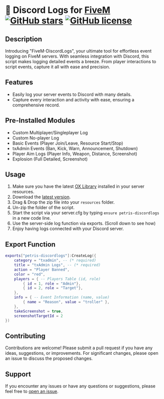 # 📝 Discord Logs for [FiveM](https://fivem.net/) [![GitHub stars](https://img.shields.io/github/stars/PetrisGR/FiveM-DiscordLogs.svg)](https://github.com/PetrisGR/FiveM-DiscordLogs/stargazers) [![GitHub license](https://img.shields.io/github/license/PetrisGR/FiveM-DiscordLogs.svg)](https://github.com/PetrisGR/FiveM-DiscordLogs/blob/master/LICENSE)

## Description

Introducing "FiveM-DiscordLogs", your ultimate tool for effortless event logging on FiveM servers. With seamless integration with Discord, this script makes logging detailed events a breeze. From player interactions to script events, capture it all with ease and precision.

## Features

- Easily log your server events to Discord with many details.
- Capture every interaction and activity with ease, ensuring a comprehensive record.

## Pre-Installed Modules

- Custom Multiplayer/Singleplayer Log
- Custom No-player Log
- Basic Events (Player Join/Leave, Resource Start/Stop)
- txAdmin Events (Ban, Kick, Warn, Announcement, Shutdown)
- Player Aim Logs (Player Info, Weapon, Distance, Screenshot)
- Explosion (Full Detailed, Screenshot)


## Usage

1. Make sure you have the latest [OX Library](https://github.com/overextended/ox_lib/releases/latest/download/ox_lib.zip) installed in your server resources.
2. Download the [latest version](https://github.com/PetrisGR/FiveM-DiscordLogs/releases/latest/download/petris-discordlogs.zip).
3. Drag & Drop the zip file into your `resources` folder.
4. Un-zip the folder of the script.
5. Start the script via your server.cfg by typing `ensure petris-discordlogs` in a new code line.  
6. Use the server-side log function via exports. (Scroll down to see how)
7. Enjoy having logs connected with your Discord server.

## Export Function

```lua
exports["petris-discordlogs"]:CreateLog({
    category = "txadmin", -- (* required)
    title = "txAdmin Logs", -- (* required)
    action = "Player Banned",
    color = "red",
    players = { -- Players Table (id, role)
        { id = 1, role = "Admin"},
        { id = 2, role = "Target"},
    },
    info = { -- Event Information (name, value)
        { name = "Reason", value = "troller" },
    },
    takeScreenshot = true,
    screenshotTargetId = 2
})
```

## Contributing

Contributions are welcome! Please submit a pull request if you have any ideas, suggestions, or improvements. For significant changes, please open an issue to discuss the proposed changes.

## Support

If you encounter any issues or have any questions or suggestions, please feel free to [open an issue](https://github.com/PetrisGR/FiveM-DiscordLogs/issues).
